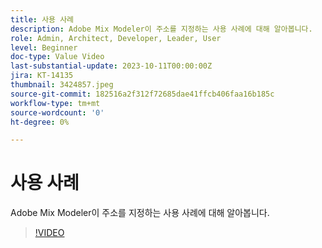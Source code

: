 ```yaml
---
title: 사용 사례
description: Adobe Mix Modeler이 주소를 지정하는 사용 사례에 대해 알아봅니다.
role: Admin, Architect, Developer, Leader, User
level: Beginner
doc-type: Value Video
last-substantial-update: 2023-10-11T00:00:00Z
jira: KT-14135
thumbnail: 3424857.jpeg
source-git-commit: 182516a2f312f72685dae41ffcb406faa16b185c
workflow-type: tm+mt
source-wordcount: '0'
ht-degree: 0%

---
```



# 사용 사례

Adobe Mix Modeler이 주소를 지정하는 사용 사례에 대해 알아봅니다.

>[!VIDEO](https://video.tv.adobe.com/v/3424857?learn=on)
